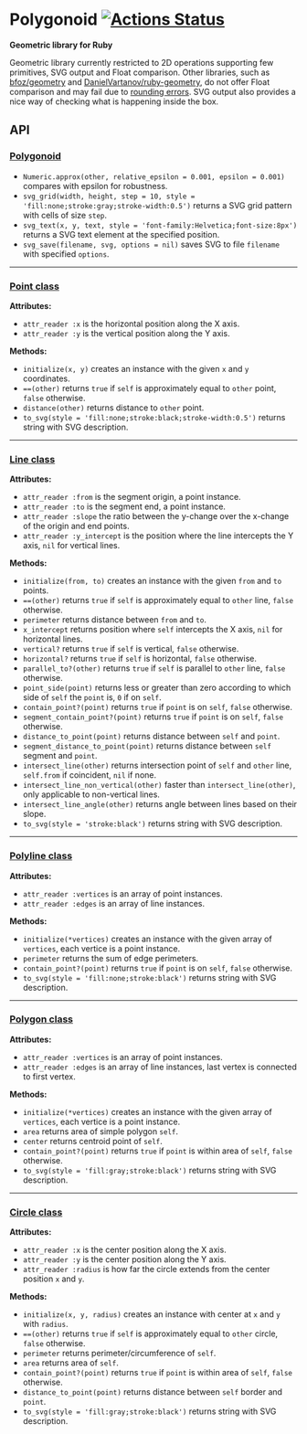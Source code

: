 # Polygonoid [![Actions Status](https://github.com/Maumagnaguagno/Polygonoid/workflows/build/badge.svg)](https://github.com/Maumagnaguagno/Polygonoid/actions)
**Geometric library for Ruby**

Geometric library currently restricted to 2D operations supporting few primitives, SVG output and Float comparison.
Other libraries, such as [bfoz/geometry](https://github.com/bfoz/geometry) and [DanielVartanov/ruby-geometry](https://github.com/DanielVartanov/ruby-geometry), do not offer Float comparison and may fail due to [rounding errors](http://floating-point-gui.de/).
SVG output also provides a nice way of checking what is happening inside the box.

## API

### [Polygonoid](Polygonoid.rb)
- ``Numeric.approx(other, relative_epsilon = 0.001, epsilon = 0.001)`` compares with epsilon for robustness.
- ``svg_grid(width, height, step = 10, style = 'fill:none;stroke:gray;stroke-width:0.5')`` returns a SVG grid pattern with cells of size ``step``.
- ``svg_text(x, y, text, style = 'font-family:Helvetica;font-size:8px')`` returns a SVG text element at the specified position.
- ``svg_save(filename, svg, options = nil)`` saves SVG to file ``filename`` with specified ``options``.

---

### [Point class](src/Point.rb)
**Attributes:**
- ``attr_reader :x`` is the horizontal position along the X axis.
- ``attr_reader :y`` is the vertical position along the Y axis.

**Methods:**
- ``initialize(x, y)`` creates an instance with the given ``x`` and ``y`` coordinates.
- ``==(other)`` returns ``true`` if ``self`` is approximately equal to ``other`` point, ``false`` otherwise.
- ``distance(other)`` returns distance to ``other`` point.
- ``to_svg(style = 'fill:none;stroke:black;stroke-width:0.5')`` returns string with SVG description.

---

### [Line class](src/Line.rb)
**Attributes:**
- ``attr_reader :from`` is the segment origin, a point instance.
- ``attr_reader :to`` is the segment end, a point instance.
- ``attr_reader :slope`` the ratio between the y-change over the x-change of the origin and end points.
- ``attr_reader :y_intercept`` is the position where the line intercepts the Y axis, ``nil`` for vertical lines.

**Methods:**
- ``initialize(from, to)`` creates an instance with the given ``from`` and ``to`` points.
- ``==(other)`` returns ``true`` if ``self`` is approximately equal to ``other`` line, ``false`` otherwise.
- ``perimeter`` returns distance between ``from`` and ``to``.
- ``x_intercept`` returns position where ``self`` intercepts the X axis, ``nil`` for horizontal lines.
- ``vertical?`` returns ``true`` if ``self`` is vertical, ``false`` otherwise.
- ``horizontal?`` returns ``true`` if ``self`` is horizontal, ``false`` otherwise.
- ``parallel_to?(other)`` returns ``true`` if ``self`` is parallel to ``other`` line, ``false`` otherwise.
- ``point_side(point)`` returns less or greater than zero according to which side of ``self`` the ``point`` is, ``0`` if on ``self``.
- ``contain_point?(point)`` returns ``true`` if ``point`` is on ``self``, ``false`` otherwise.
- ``segment_contain_point?(point)`` returns ``true`` if ``point`` is on ``self``, ``false`` otherwise.
- ``distance_to_point(point)`` returns distance between ``self`` and ``point``.
- ``segment_distance_to_point(point)`` returns distance between ``self`` segment and ``point``.
- ``intersect_line(other)`` returns intersection point of ``self`` and ``other`` line, ``self.from`` if coincident, ``nil`` if none.
- ``intersect_line_non_vertical(other)`` faster than ``intersect_line(other)``, only applicable to non-vertical lines.
- ``intersect_line_angle(other)`` returns angle between lines based on their slope.
- ``to_svg(style = 'stroke:black')`` returns string with SVG description.

---

### [Polyline class](src/Polyline.rb)
**Attributes:**
- ``attr_reader :vertices`` is an array of point instances.
- ``attr_reader :edges`` is an array of line instances.

**Methods:**
- ``initialize(*vertices)`` creates an instance with the given array of ``vertices``, each vertice is a point instance.
- ``perimeter`` returns the sum of edge perimeters.
- ``contain_point?(point)`` returns ``true`` if ``point`` is on ``self``, ``false`` otherwise.
- ``to_svg(style = 'fill:none;stroke:black')`` returns string with SVG description.

---

### [Polygon class](src/Polygon.rb)
**Attributes:**
- ``attr_reader :vertices`` is an array of point instances.
- ``attr_reader :edges`` is an array of line instances, last vertex is connected to first vertex.

**Methods:**
- ``initialize(*vertices)`` creates an instance with the given array of ``vertices``, each vertice is a point instance.
- ``area`` returns area of simple polygon ``self``.
- ``center`` returns centroid point of ``self``.
- ``contain_point?(point)`` returns ``true`` if ``point`` is within area of ``self``, ``false`` otherwise.
- ``to_svg(style = 'fill:gray;stroke:black')`` returns string with SVG description.

---

### [Circle class](src/Circle.rb)
**Attributes:**
- ``attr_reader :x`` is the center position along the X axis.
- ``attr_reader :y`` is the center position along the Y axis.
- ``attr_reader :radius`` is how far the circle extends from the center position ``x`` and ``y``.

**Methods:**
- ``initialize(x, y, radius)`` creates an instance with center at ``x`` and ``y`` with ``radius``.
- ``==(other)`` returns ``true`` if ``self`` is approximately equal to ``other`` circle, ``false`` otherwise.
- ``perimeter`` returns perimeter/circumference of ``self``.
- ``area`` returns area of ``self``.
- ``contain_point?(point)`` returns ``true`` if ``point`` is within area of ``self``, ``false`` otherwise.
- ``distance_to_point(point)`` returns distance between ``self`` border and ``point``.
- ``to_svg(style = 'fill:gray;stroke:black')`` returns string with SVG description.